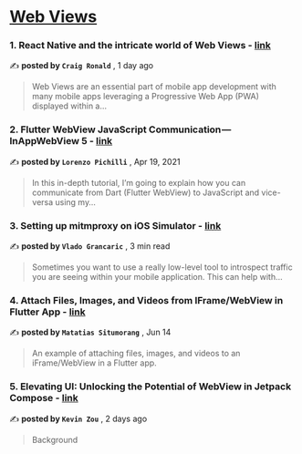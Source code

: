 
<h1><a href=https://medium.com/tag/webview/recommended target="_blank" rel="noopener noreferrer">Web Views</a></h1>
<h3>1. React Native and the intricate world of Web Views - <a href=https://medium.com/appdev-insider/react-native-and-the-intricate-world-of-web-views-727583a705ec?source=tag_recommended_feed---------0-84----------webview----------30ee4a4b_d0e9_4ac6_b240_d8c3cad941be------- target="_blank" rel="noopener noreferrer">link</a></h3>

✍️ **posted by `Craig Ronald`** <date> , 1 day ago</date>

<blockquote>Web Views are an essential part of mobile app development with many mobile apps leveraging a Progressive Web App (PWA) displayed within a…</blockquote>

<h3>2. Flutter WebView JavaScript Communication — InAppWebView 5 - <a href=https://medium.com/flutter-community/flutter-webview-javascript-communication-inappwebview-5-403088610949?source=tag_recommended_feed---------1-85----------webview----------30ee4a4b_d0e9_4ac6_b240_d8c3cad941be------- target="_blank" rel="noopener noreferrer">link</a></h3>

✍️ **posted by `Lorenzo Pichilli`** <date> , Apr 19, 2021</date>

<blockquote>In this in-depth tutorial, I’m going to explain how you can communicate from Dart (Flutter WebView) to JavaScript and vice-versa using my…</blockquote>

<h3>3. Setting up mitmproxy on iOS Simulator - <a href=https://medium.com/@vladzz/setting-up-mitmproxy-on-ios-simulator-4a7f9889c2fc?source=tag_recommended_feed---------2-84----------webview----------30ee4a4b_d0e9_4ac6_b240_d8c3cad941be------- target="_blank" rel="noopener noreferrer">link</a></h3>

✍️ **posted by `Vlado Grancaric`** <date> , 3 min read</date>

<blockquote>Sometimes you want to use a really low-level tool to introspect traffic you are seeing within your mobile application. This can help with…</blockquote>

<h3>4. Attach Files, Images, and Videos from IFrame/WebView in Flutter App - <a href=https://medium.com/gitconnected/attach-files-images-and-videos-from-iframe-webview-in-flutter-app-effbe064e3e?source=tag_recommended_feed---------3-85----------webview----------30ee4a4b_d0e9_4ac6_b240_d8c3cad941be------- target="_blank" rel="noopener noreferrer">link</a></h3>

✍️ **posted by `Matatias Situmorang`** <date> , Jun 14</date>

<blockquote>An example of attaching files, images, and videos to an iFrame/WebView in a Flutter app.</blockquote>

<h3>5. Elevating UI: Unlocking the Potential of WebView in Jetpack Compose - <a href=https://medium.com/@zmj10170812/elevating-ui-unlocking-the-potential-of-webview-in-jetpack-compose-e0569e77f40c?source=tag_recommended_feed---------4-84----------webview----------30ee4a4b_d0e9_4ac6_b240_d8c3cad941be------- target="_blank" rel="noopener noreferrer">link</a></h3>

✍️ **posted by `Kevin Zou`** <date> , 2 days ago</date>

<blockquote>Background</blockquote>

